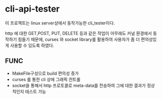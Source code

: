 # cli-api-tester

이 프로젝트는 linux server상에서 동작가능한 cli_tester이다. 

http 에 대한 GET,POST, PUT, DELETE 등과 같은 작업이 아무래도 커널 환경에서 동작하기 힘들기 때문에,
curses 와 socket library를 활용하여 사용자가 좀 더 편의성있게 사용할 수 있도록 하였다.


## FUNC
* MakeFile구성으로 build 편의성 증가
* curses 를 통한 cli 상에 그래픽 컨트롤
* socket을 통해서 http 프로토콜로 meta-data를 전송하여 그에 대한 결과가 정상적인지 테스트 가능
